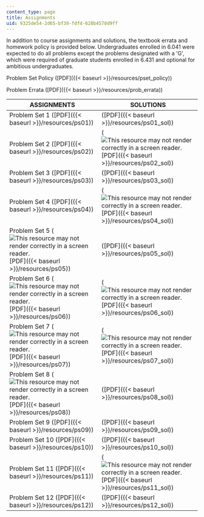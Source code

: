 ```yaml
---
content_type: page
title: Assignments
uid: 9325de54-2d65-bf39-fdfd-628b4570d9ff
---
```


In addition to course assignments and solutions, the textbook errata and homework policy is provided below. Undergraduates enrolled in 6.041 were expected to do all problems except the problems designated with a 'G', which were required of graduate students enrolled in 6.431 and optional for ambitious undergraduates.

Problem Set Policy ([PDF]({{< baseurl >}}/resources/pset_policy))

Problem Errata ([PDF]({{< baseurl >}}/resources/prob_errata))

| ASSIGNMENTS | SOLUTIONS |
| --- | --- |
| Problem Set 1 ([PDF]({{< baseurl >}}/resources/ps01)) | ([PDF]({{< baseurl >}}/resources/ps01_sol)) |
| Problem Set 2 ([PDF]({{< baseurl >}}/resources/ps02)) | (![This resource may not render correctly in a screen reader.](/images/inacessible.gif)[PDF]({{< baseurl >}}/resources/ps02_sol)) |
| Problem Set 3 ([PDF]({{< baseurl >}}/resources/ps03)) | ([PDF]({{< baseurl >}}/resources/ps03_sol)) |
| Problem Set 4 ([PDF]({{< baseurl >}}/resources/ps04)) | (![This resource may not render correctly in a screen reader.](/images/inacessible.gif)[PDF]({{< baseurl >}}/resources/ps04_sol)) |
| Problem Set 5 (![This resource may not render correctly in a screen reader.](/images/inacessible.gif)[PDF]({{< baseurl >}}/resources/ps05)) | ([PDF]({{< baseurl >}}/resources/ps05_sol)) |
| Problem Set 6 (![This resource may not render correctly in a screen reader.](/images/inacessible.gif)[PDF]({{< baseurl >}}/resources/ps06)) | (![This resource may not render correctly in a screen reader.](/images/inacessible.gif)[PDF]({{< baseurl >}}/resources/ps06_sol)) |
| Problem Set 7 (![This resource may not render correctly in a screen reader.](/images/inacessible.gif)[PDF]({{< baseurl >}}/resources/ps07)) | (![This resource may not render correctly in a screen reader.](/images/inacessible.gif)[PDF]({{< baseurl >}}/resources/ps07_sol)) |
| Problem Set 8 (![This resource may not render correctly in a screen reader.](/images/inacessible.gif)[PDF]({{< baseurl >}}/resources/ps08)) | ([PDF]({{< baseurl >}}/resources/ps08_sol)) |
| Problem Set 9 ([PDF]({{< baseurl >}}/resources/ps09)) | ([PDF]({{< baseurl >}}/resources/ps09_sol)) |
| Problem Set 10 ([PDF]({{< baseurl >}}/resources/ps10)) | ([PDF]({{< baseurl >}}/resources/ps10_sol)) |
| Problem Set 11 ([PDF]({{< baseurl >}}/resources/ps11)) | (![This resource may not render correctly in a screen reader.](/images/inacessible.gif)[PDF]({{< baseurl >}}/resources/ps11_sol)) |
| Problem Set 12 ([PDF]({{< baseurl >}}/resources/ps12)) | ([PDF]({{< baseurl >}}/resources/ps12_sol))